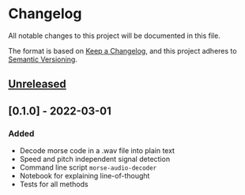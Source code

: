 # Changelog
All notable changes to this project will be documented in this file.

The format is based on [Keep a Changelog](https://keepachangelog.com/en/1.0.0/),
and this project adheres to [Semantic Versioning](https://semver.org/spec/v2.0.0.html).

## [Unreleased]

## [0.1.0] - 2022-03-01
### Added
- Decode morse code in a .wav file into plain text
- Speed and pitch independent signal detection
- Command line script `morse-audio-decoder`
- Notebook for explaining line-of-thought
- Tests for all methods

[Unreleased]: https://github.com/mkouhia/morse-audio-decoder/compare/v0.1.0...HEAD
[0.0.1]: https://github.com/mkouhia/morse-audio-decoder/releases/tag/v0.0.1
